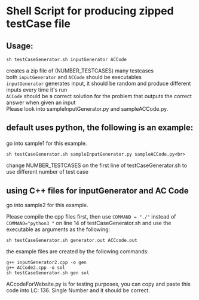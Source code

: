# Shell Script for producing zipped testCase file

## Usage:

```
sh testCaseGenerator.sh inputGenerator ACCode
```

creates a zip file of (NUMBER_TESTCASES) many testcases<br>
both `inputGenerator` and `ACCode` should be executables<br>
`inputGenerator` generates input, it should be random and produce different inputs every time it's run<br>
`ACCode` should be a correct solution for the problem that outputs the correct answer when given an input<br>
Please look into sampleInputGenerator.py and sampleACCode.py.<br>

## default uses python, the following is an example:<p>

go into sample1 for this example.

```
sh testCaseGenerator.sh sampleInputGenerator.py sampleACCode.py<br>
```

change NUMBER_TESTCASES on the first line of testCaseGenerator.sh to use different number of test case<br>

## using C++ files for inputGenerator and AC Code

go into sample2 for this example.

Please compile the cpp files first, then use `COMMAND = "./"` instead of `COMMAND="python3 "` on line 14 of testCaseGenerator.sh and use the executable as arguments as the following:

```
sh testCaseGenerator.sh generator.out ACCcode.out
```

the example files are created by the following commands:

```
g++ inputGenerator2.cpp -o gen
g++ ACCode2.cpp -o sol
sh testCaseGenerator.sh gen sol
```

ACcodeForWebsite.py is for testing purposes, you can copy and paste this code into LC: 136. Single Number and it should be correct.
